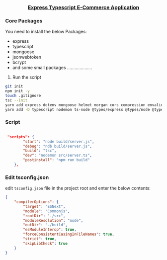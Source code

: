 <h3 align="center">
    <a href="https://github.com/tareqhassan2014/express-ts-ecommerce-app">
       Express Typescript E-Commerce Application
    </a>
</h3>

### Core Packages

You need to install the below Packages:

-   express
-   typescript
-   mongoose
-   jsonwebtoken
-   bcrypt
-   and some small packages ....................

1. Run the script

```sh
git init
npm init -y
touch .gitignore
tsc --init
yarn add express dotenv mongoose helmet morgan cors compression envalid joi jsonwebtoken bcrypt
yarn add -D typescript nodemon ts-node @types/express @types/node @types/dotenv @types/compression @types/cors @types/morgan @types/helmet @types/jsonwebtoken @types/bcrypt

```

### Script

```json

 "scripts": {
        "start": "node build/server.js",
        "debug": "ndb build/server.js",
        "build": "tsc",
        "dev": "nodemon src/server.ts",
        "postinstall": "npm run build"
    },

```

### Edit tsconfig.json

edit `tsconfig.json` file in the project root and enter the below contents:

```json
{
    "compilerOptions": {
        "target": "ESNext",
        "module": "Commonjs",
        "rootDir": "./src",
        "moduleResolution": "node",
        "outDir": "./build",
        "esModuleInterop": true,
        "forceConsistentCasingInFileNames": true,
        "strict": true,
        "skipLibCheck": true
    }
}
```
